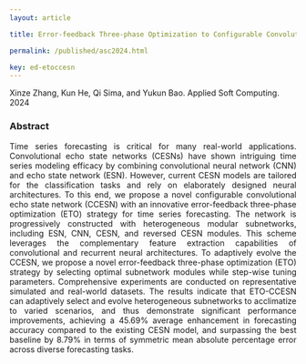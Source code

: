 ```yaml
---
layout: article

title: Error-feedback Three-phase Optimization to Configurable Convolutional Echo State Network for Time Series Forecasting. Applied Soft Computing, 2024

permalink: /published/asc2024.html

key: ed-etoccesn
---
```

Xinze Zhang, Kun He, Qi Sima, and Yukun Bao. Applied Soft Computing. 2024

<!--more-->

### Abstract

<div style="text-align: justify"   markdown='1'>
Time series forecasting is critical for many real-world applications. Convolutional echo state networks (CESNs) have shown intriguing time series modeling efficacy by combining convolutional neural network (CNN) and echo state network (ESN). However, current CESN models are tailored for the classification tasks and rely on elaborately designed neural architectures. To this end, we propose a novel configurable convolutional echo state network (CCESN) with an innovative error-feedback three-phase optimization (ETO) strategy for time series forecasting. The network is progressively constructed with heterogeneous modular subnetworks, including ESN, CNN, CESN, and reversed CESN modules. This scheme leverages the complementary feature extraction capabilities of convolutional and recurrent neural architectures. To adaptively evolve the CCESN, we propose a novel error-feedback three-phase optimization (ETO) strategy by selecting optimal subnetwork modules while step-wise tuning parameters. Comprehensive experiments are conducted on representative simulated and real-world datasets. The results indicate that ETO-CCESN can adaptively select and evolve heterogeneous subnetworks to acclimatize to varied scenarios, and thus demonstrate significant performance improvements, achieving a 45.69% average enhancement in forecasting accuracy compared to the existing CESN model, and surpassing the best baseline by 8.79% in terms of symmetric mean absolute percentage error across diverse forecasting tasks.

</div>
